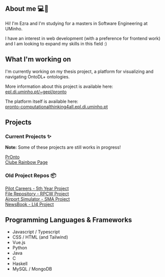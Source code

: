 ## About me 💻🌈

Hi! I'm Ezra and I'm studying for a masters in Software Engineering at UMinho. 

I have an interest in web development (with a preference for frontend work) and I am looking to expand my skills in this field :)

## What I'm working on

I'm currently working on my thesis project, a platform for visualizing and navigating OntoDL+ ontologies.

More information about this project is available here: [epl.di.uminho.pt/~gepl/pronto](https://epl.di.uminho.pt/~gepl/pronto/)

The platform itself is available here: <br/> [pronto-computationalthinking4all.epl.di.uminho.pt](https://pronto-computationalthinking4all.epl.di.uminho.pt/)

## Projects

### Current Projects ✨

**Note:** Some of these projects are still works in progress!

[PrOnto](https://pronto-computationalthinking4all.epl.di.uminho.pt/) <br/>
[Clube Rainbow Page](https://cluberainbow.github.io/) <br/>

### Old Project Repos 📦

[Pilot Careers - 5th Year Project](https://gitlab.com/pei7/frontendpei) <br/>
[File Repository - RPCW Project](https://github.com/haz145/RPCW2022/tree/main/Projeto) <br/>
[Airport Simulator - SMA Project](https://github.com/alpereirinha/SMA) <br/>
[NewsBook - LI4 Project](https://github.com/chelesgaroth/NewsBook-Project) <br/>

## Programming Languages & Frameworks

* Javascript / Typescript
* CSS / HTML (and Tailwind)
* Vue.js
* Python
* Java
* C
* Haskell
* MySQL / MongoDB

<!--
**haz145/haz145** is a ✨ _special_ ✨ repository because its `README.md` (this file) appears on your GitHub profile.

Here are some ideas to get you started:

- 🔭 I’m currently working on ...
- 🌱 I’m currently learning ...
- 👯 I’m looking to collaborate on ...
- 🤔 I’m looking for help with ...
- 💬 Ask me about ...
- 📫 How to reach me: ...
- 😄 Pronouns: ...
- ⚡ Fun fact: ...
-->
